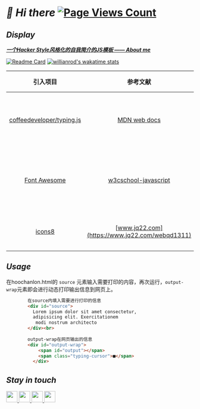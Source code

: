 # ***📌 Hi there*** [![Page Views Count](https://badges.toozhao.com/badges/01EYZA4ZV2SR5YWGNVWBWM1RM5/blue.svg)](https://badges.toozhao.com/stats/01EYZA4ZV2SR5YWGNVWBWM1RM5 "Get your own page views count badge on badges.toozhao.com")

## ***Display***

***[一个Hacker Style风格化的自我简介的JS模板 —— About me](https://hoochanlon.github.io/hoochanlon)*** 

[![Readme Card](https://github-readme-stats.vercel.app/api/pin/?username=dyweb&repo=awesome-resume-for-chinese)](https://github.com/dyweb/awesome-resume-for-chinese)
[![willianrod's wakatime stats](https://github-readme-stats.vercel.app/api/wakatime?username=hoochanlon)](https://github.com/anuraghazra/github-readme-stats)

|引入项目|参考文献|其他作品|
|:-:|:-:|:-:|
|[coffeedeveloper/typing.js](https://github.com/coffeedeveloper/typing.js) |[MDN web docs](https://developer.mozilla.org/en-US/docs/Web/JavaScript)|《解读文稿思考项目管理》|
|[Font Awesome](https://www.thinkcmf.com/font/search/index.html)|[w3cschool-javascript](https://www.w3school.com.cn/js/index.asp)|《这本书能让你连接互联网》|
|[icons8](https://icons8.com)|[www.jq22.com](https://www.jq22.com/webqd1311)|《桌维网管实典》|



## ***Usage***

在hoochanlon.html的 `source` 元素输入需要打印的内容，再次运行，`output-wrap`元素即会进行动态打印输出信息到网页上。

```html
        在source内填入需要进行打印的信息
        <div id="source">
          Lorem ipsum dolor sit amet consectetur,
          adipisicing elit. Exercitationem
           modi nostrum architecto 
        </div><br>
     
        output-wrap在网页输出的信息
        <div id="output-wrap">
            <span id="output"></span>
            <span class="typing-cursor">■</span>
          </div>
```

<!--
![test.gif](https://i.loli.net/2020/06/15/1WSwQ3MkUixV4jP.gif)
-->

## ***Stay in touch***

<a href="https://hoochanlon.github.io">
<img height="30" width="30" img src="https://img.icons8.com/ios-filled/50/000000/github-2.png"/>
</a>

<a href="mailto:hoochanlon@outlook.com">
<img height="30" width="30" img src="https://img.icons8.com/material/50/000000/important-mail.png"/>
</a>

<a href="https://hoochanlon.github.io/assets/qr/wx.png">
        <img height="30" width="30" img src="https://img.icons8.com/ios-filled/48/000000/weixing.png"/>
 <!-- <img height="30" width="30" src="https://www.flaticon.com/svg/vstatic/svg/51/51834.svg?token=exp=1618735065~hmac=db3a891731ddfe2d9cd4bda13945c624">-->
</a>

<a href="https://steamcommunity.com/profiles/76561199012286628/">
        <img height="30" width="30" img src="https://img.icons8.com/ios-filled/50/000000/steam-circled.png"/>
</a>


